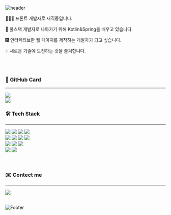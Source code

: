 ![header](https://capsule-render.vercel.app/api?type=waving&color=timeGradient&height=250&section=header&text=Welcome%20JunngWoo's%20GitHub&fontSize=40)
<br>
<p>👨🏻‍💻 프론트 개발자로 재직중입니다.</p>
<p>📝 풀스택 개발자로 나아가기 위해 Kotlin&Spring을 배우고 있습니다.</p>
<p>🎆 인터렉티브한 웹 페이지를 제작하는 개발자가 되고 싶습니다.</p>
<p>💡  새로운 기술에 도전하는 것을 즐겨합니다.</p>
<br>
<br>
<div>
      <h3>📔 GitHub Card</h3>
</div>
<hr/>
<img src="https://github-readme-stats.vercel.app/api/top-langs/?username=wldnr1208&layout=compact&theme=radical"
<br>
<br>
<img src="https://github-readme-stats.vercel.app/api?username=wldnr1208&show_icons=true&theme=dracula">
<div>
      <h3>🛠 Tech Stack </h3>
</div>
<hr/>
<div>      
 <img src="https://img.shields.io/badge/react-61DAFB?style=for-the-badge&logo=react&logoColor=black">
 <img src="https://img.shields.io/badge/typescript-3178C6?style=for-the-badge&logo=typescript&logoColor=black"> 
 <img src="https://img.shields.io/badge/nextdotjs-000000?style=for-the-badge&logo=nextdotjs&logoColor=white">
 <img src="https://img.shields.io/badge/redux-764ABC?style=for-the-badge&logo=redux&logoColor=white">
 <br/>
 <img src="https://img.shields.io/badge/axios-F36633?style=for-the-badge&logo=axios&logoColor=white"> 
 <img src="https://img.shields.io/badge/yarn-FFB3C7?style=for-the-badge&logo=yarn&logoColor=white">
 <img src="https://img.shields.io/badge/reactrouter-CA4245?style=for-the-badge&logo=reactrouter&logoColor=white">
 <img src="https://img.shields.io/badge/dotenv-ECD53F?style=for-the-badge&logo=dotenv&logoColor=white">
 <br/>
 <img src="https://img.shields.io/badge/babel-F9DC3E?style=for-the-badge&logo=babel&logoColor=white">
 <img src="https://img.shields.io/badge/tailwindcss-06B6D4?style=for-the-badge&logo=tailwindcss&logoColor=white">
 <img src="https://img.shields.io/badge/styledcomponents-DB7093?style=for-the-badge&logo=styledcomponents&logoColor=white">
 <br/>
 <img src="https://img.shields.io/badge/JAVA-007396?style=for-the-badge&logo=java&logoColor=white">    
 <img src="https://img.shields.io/badge/Spring-6DB33F?style=for-the-badge&logo=vercel&logoColor=white">
</div>

<br>
<br>
<div>
      <h3>✉️ Contect me </h3>
</div>
<hr/>
 <img src = https://img.shields.io/badge/Gmail-d14836?style=flat-square&logo=Gmail&logoColor=white&link=mailto:jw1208159@gmail.com (mailto:wldnr1208159@gmail.com)>
<br>
<br>

![Footer](https://capsule-render.vercel.app/api?type=waving&color=timeGradient&height=150&section=footer)
